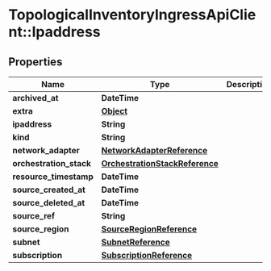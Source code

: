 # TopologicalInventoryIngressApiClient::Ipaddress

## Properties
Name | Type | Description | Notes
------------ | ------------- | ------------- | -------------
**archived_at** | **DateTime** |  | [optional] 
**extra** | [**Object**](.md) |  | [optional] 
**ipaddress** | **String** |  | [optional] 
**kind** | **String** |  | 
**network_adapter** | [**NetworkAdapterReference**](NetworkAdapterReference.md) |  | [optional] 
**orchestration_stack** | [**OrchestrationStackReference**](OrchestrationStackReference.md) |  | [optional] 
**resource_timestamp** | **DateTime** |  | [optional] 
**source_created_at** | **DateTime** |  | [optional] 
**source_deleted_at** | **DateTime** |  | [optional] 
**source_ref** | **String** |  | 
**source_region** | [**SourceRegionReference**](SourceRegionReference.md) |  | [optional] 
**subnet** | [**SubnetReference**](SubnetReference.md) |  | [optional] 
**subscription** | [**SubscriptionReference**](SubscriptionReference.md) |  | [optional] 


